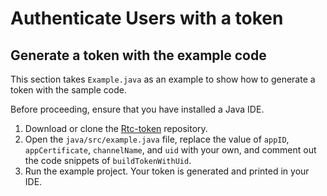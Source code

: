 # Authenticate Users with a token

## Generate a token with the example code

This section takes `Example.java` as an example to show how to generate a token with the sample code.

Before proceeding, ensure that you have installed a Java IDE.

1. Download or clone the [Rtc-token](https://github.com/beegi22/rtc-token-java) repository.
2. Open the `java/src/example.java` file, replace the value of `appID`, `appCertificate`, `channelName`, and `uid` with your own, and comment out the code snippets of `buildTokenWithUid`.
3. Run the example project. Your token is generated and printed in your IDE.
